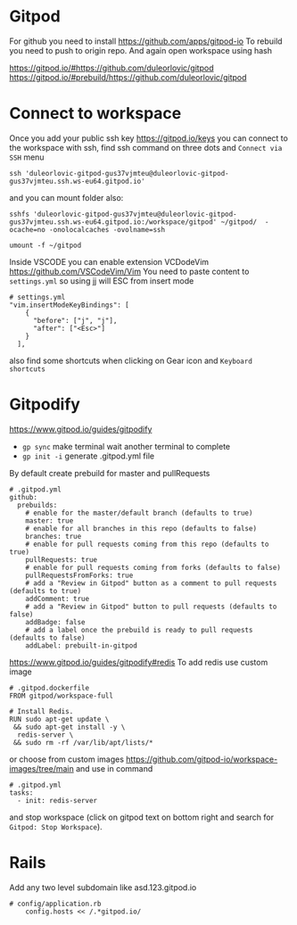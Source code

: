 # Gitpod


For github you need to install https://github.com/apps/gitpod-io
To rebuild you need to push to origin repo.
And again open workspace using hash

https://gitpod.io/#https://github.com/duleorlovic/gitpod
https://gitpod.io/#prebuild/https://github.com/duleorlovic/gitpod

# Connect to workspace

Once you add your public ssh key https://gitpod.io/keys you can connect to the
workspace with ssh, find ssh command on three dots and `Connect via SSH` menu
```
ssh 'duleorlovic-gitpod-gus37vjmteu@duleorlovic-gitpod-gus37vjmteu.ssh.ws-eu64.gitpod.io'
```
and you can mount folder also:
```
sshfs 'duleorlovic-gitpod-gus37vjmteu@duleorlovic-gitpod-gus37vjmteu.ssh.ws-eu64.gitpod.io:/workspace/gitpod' ~/gitpod/  -ocache=no -onolocalcaches -ovolname=ssh

umount -f ~/gitpod
```

Inside VSCODE you can enable extension VCDodeVim https://github.com/VSCodeVim/Vim
You need to paste content to `settings.yml` so using jj will ESC from insert
mode
```
# settings.yml
"vim.insertModeKeyBindings": [
    {
      "before": ["j", "j"],
      "after": ["<Esc>"]
    }
  ],
```

also find some shortcuts when clicking on Gear icon and `Keyboard shortcuts`

# Gitpodify

https://www.gitpod.io/guides/gitpodify
* `gp sync` make terminal wait another terminal to complete
* `gp init -i` generate .gitpod.yml file


By default create prebuild for master and pullRequests
```
# .gitpod.yml
github:
  prebuilds:
    # enable for the master/default branch (defaults to true)
    master: true
    # enable for all branches in this repo (defaults to false)
    branches: true
    # enable for pull requests coming from this repo (defaults to true)
    pullRequests: true
    # enable for pull requests coming from forks (defaults to false)
    pullRequestsFromForks: true
    # add a "Review in Gitpod" button as a comment to pull requests (defaults to true)
    addComment: true
    # add a "Review in Gitpod" button to pull requests (defaults to false)
    addBadge: false
    # add a label once the prebuild is ready to pull requests (defaults to false)
    addLabel: prebuilt-in-gitpod
```

https://www.gitpod.io/guides/gitpodify#redis
To add redis use custom image
```
# .gitpod.dockerfile
FROM gitpod/workspace-full

# Install Redis.
RUN sudo apt-get update \
 && sudo apt-get install -y \
  redis-server \
 && sudo rm -rf /var/lib/apt/lists/*
```

or choose from custom images https://github.com/gitpod-io/workspace-images/tree/main
and use in command
```
# .gitpod.yml
tasks:
  - init: redis-server
```
and stop workspace (click on gitpod text on bottom right and search for `Gitpod:
Stop Workspace`).

# Rails

Add any two level subdomain like asd.123.gitpod.io
```
# config/application.rb
    config.hosts << /.*gitpod.io/
```
